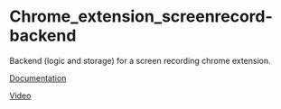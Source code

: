 # Chrome_extension_screenrecord-backend
Backend (logic and storage) for a screen recording chrome extension.


[Documentation](https://docs.google.com/document/d/1kqz642faS6NPUEBvq2snas2Mbsxy97cPTtf6XVr5ffs/edit?usp=sharing)

[Video](https://drive.google.com/file/d/1cRRL2PjHzsu4k8eFJgsNg0fTru-dx5aE/view?usp=sharing)
